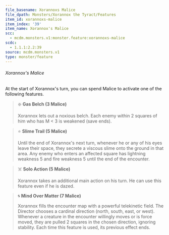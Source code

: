 ```yaml
---
file_basename: Xorannoxs Malice
file_dpath: Monsters/Xorannox the Tyract/Features
item_id: xorannoxs-malice
item_index: '39'
item_name: Xorannox's Malice
scc:
  - mcdm.monsters.v1:monster.feature:xorannoxs-malice
scdc:
  - 1.1.1:2.2:39
source: mcdm.monsters.v1
type: monster/feature
---
```


###### Xorannox's Malice

At the start of Xorannox's turn, you can spend Malice to activate one of the following features.

<!-- -->
> ❇️ **Gas Belch (3 Malice)**
>
> Xorannox lets out a noxious belch. Each enemy within 2 squares of him who has M < 3 is weakened (save ends).

<!-- -->
> ⭐️ **Slime Trail (5 Malice)**
>
> Until the end of Xorannox's next turn, whenever he or any of his eyes leave their space, they secrete a viscous slime onto the ground in that area. Any enemy who enters an affected square has lightning weakness 5 and fire weakness 5 until the end of the encounter.

<!-- -->
> ☠️ **Solo Action (5 Malice)**
>
> Xorannox takes an additional main action on his turn. He can use this feature even if he is dazed.

<!-- -->
> 🌀 **Mind Over Matter (7 Malice)**
>
> Xorannox fills the encounter map with a powerful telekinetic field. The Director chooses a cardinal direction (north, south, east, or west). Whenever a creature in the encounter willingly moves or is force moved, they are pulled 2 squares in the chosen direction, ignoring stability. Each time this feature is used, its previous effect ends.
